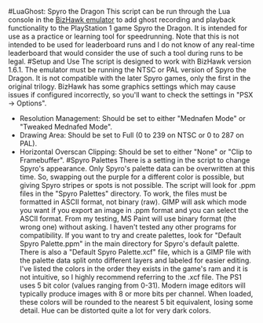 #LuaGhost: Spyro the Dragon
This script can be run through the Lua console in the [BizHawk emulator](http://tasvideos.org/BizHawk.html) to add ghost recording and playback functionality to the PlayStation 1 game Spyro the Dragon. It is intended for use as a practice or learning tool for speedrunning. Note that this is not intended to be used for leaderboard runs and I do not know of any real-time leaderboard that would consider the use of such a tool during runs to be legal.
#Setup and Use
The script is designed to work with BizHawk version 1.6.1. The emulator must be running the NTSC or PAL version of Spyro the Dragon. It is not compatible with the later Spyro games, only the first in the original trilogy.
BizHawk has some graphics settings which may cause issues if configured incorrectly, so you'll want to check the settings in "PSX -> Options".
- Resolution Management: Should be set to either "Mednafen Mode" or "Tweaked Mednafed Mode".
- Drawing Area: Should be set to Full (0 to 239 on NTSC or 0 to 287 on PAL).
- Horizontal Overscan Clipping: Should be set to either "None" or "Clip to Framebuffer".
#Spyro Palettes
There is a setting in the script to change Spyro's appearance. Only Spyro's palette data can be overwritten at this time. So, swapping out the purple for a different color is possible, but giving Spyro stripes or spots is not possible. The script will look for .ppm files in the "Spyro Palettes" directory. To work, the files must be formatted in ASCII format, not binary (raw).
GIMP will ask which mode you want if you export an image in .ppm format and you can select the ASCII format. From my testing, MS Paint will use binary format (the wrong one) without asking. I haven't tested any other programs for compatibility.
If you want to try and create palettes, look for "Default Spyro Palette.ppm" in the main directory for Spyro's default palette. There is also a "Default Spyro Palette.xcf" file, which is a GIMP file with the palette data split onto different layers and labeled for easier editing. I've listed the colors in the order they exists in the game's ram and it is not intuitive, so I highly recommend referring to the .xcf file.
The PS1 uses 5 bit color (values ranging from 0-31). Modern image editors will typically produce images with 8 or more bits per channel. When loaded, these colors will be rounded to the nearest 5 bit equivalent, losing some detail. Hue can be distorted quite a lot for very dark colors.